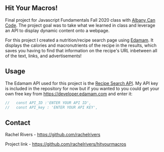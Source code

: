 ## Hit Your Macros!

Final project for Javascript Fundamentals Fall 2020 class with [Albany Can Code](https://albanycancode.org/). The project goal was to take what we learned in class and leverage an API to display dynamic content onto a webpage.

For this project I created a nutrition/recipe search page using [Edamam](https://developer.edamam.com/). It displays the calories and macronutrients of the recipe in the results, which saves you having to find that information on the recipe's URL inbetween all of the text, links, and advertisements! 

## Usage

The Edamam API used for this project is the [Recipe Search API](https://developer.edamam.com/edamam-docs-recipe-api). My API key is included in the repository for now but if you wanted to you could get your own free key from https://developer.edamam.com and enter it:

```javascript
//   const API_ID :'ENTER YOUR API ID',
//   const API_key : 'ENTER YOUR API KEY',
```

## Contact

Rachel Rivers - https://github.com/rachelrivers

Project link - https://github.com/rachelrivers/hityourmacros
